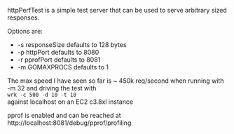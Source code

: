 httpPerfTest is a simple test server that can be used to serve arbitrary sized responses.

Options are:  
* -s responseSize  defaults to 128 bytes  
* -p httpPort      defaults to 8080  
* -r pprofPort     defaults to 8081  
* -m GOMAXPROCS    defaults to 1  

The max speed I have seen so far is ~ 450k req/second when running with -m 32 and driving the test with  
`wrk -c 500 -d 10 -t 10`  
 against localhost on an EC2 c3.8xl instance  

 pprof is enabled and can be reached at http://localhost:8081/debug/pprof/profiling  


